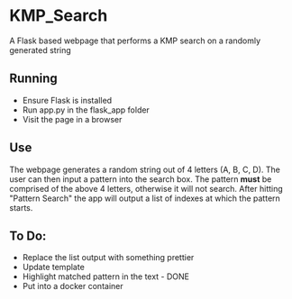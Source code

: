 # KMP_Search
A Flask based webpage that performs a KMP search on a randomly generated string

## Running 
- Ensure Flask is installed
- Run app.py in the flask_app folder
- Visit the page in a browser


## Use
The webpage generates a random string out of 4 letters (A, B, C, D). The user can then input a pattern into the search box. The pattern __must__ be comprised of the above 4 letters, otherwise it will not search. After hitting "Pattern Search" the app will output a list of indexes at which the pattern starts.

## To Do:
- Replace the list output with something prettier
- Update template
- Highlight matched pattern in the text - DONE
- Put into a docker container
